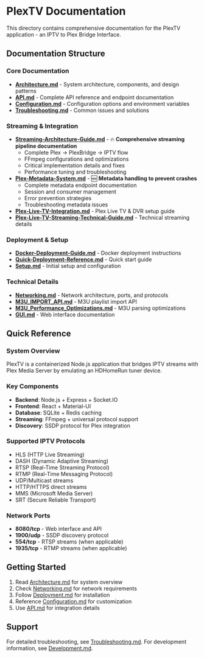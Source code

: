 # PlexTV Documentation

This directory contains comprehensive documentation for the PlexTV application - an IPTV to Plex Bridge Interface.

## Documentation Structure

### Core Documentation
- **[Architecture.md](Architecture.md)** - System architecture, components, and design patterns
- **[API.md](API.md)** - Complete API reference and endpoint documentation
- **[Configuration.md](Configuration.md)** - Configuration options and environment variables
- **[Troubleshooting.md](Troubleshooting.md)** - Common issues and solutions

### Streaming & Integration
- **[Streaming-Architecture-Guide.md](Streaming-Architecture-Guide.md)** - 🔥 **Comprehensive streaming pipeline documentation**
  - Complete Plex → PlexBridge → IPTV flow
  - FFmpeg configurations and optimizations
  - Critical implementation details and fixes
  - Performance tuning and troubleshooting
- **[Plex-Metadata-System.md](Plex-Metadata-System.md)** - 🆕 **Metadata handling to prevent crashes**
  - Complete metadata endpoint documentation
  - Session and consumer management
  - Error prevention strategies
  - Troubleshooting metadata issues
- **[Plex-Live-TV-Integration.md](Plex-Live-TV-Integration.md)** - Plex Live TV & DVR setup guide
- **[Plex-Live-TV-Streaming-Technical-Guide.md](Plex-Live-TV-Streaming-Technical-Guide.md)** - Technical streaming details

### Deployment & Setup
- **[Docker-Deployment-Guide.md](Docker-Deployment-Guide.md)** - Docker deployment instructions
- **[Quick-Deployment-Reference.md](Quick-Deployment-Reference.md)** - Quick start guide
- **[Setup.md](Setup.md)** - Initial setup and configuration

### Technical Details
- **[Networking.md](Networking.md)** - Network architecture, ports, and protocols
- **[M3U_IMPORT_API.md](M3U_IMPORT_API.md)** - M3U playlist import API
- **[M3U_Performance_Optimizations.md](M3U_Performance_Optimizations.md)** - M3U parsing optimizations
- **[GUI.md](GUI.md)** - Web interface documentation

## Quick Reference

### System Overview
PlexTV is a containerized Node.js application that bridges IPTV streams with Plex Media Server by emulating an HDHomeRun tuner device.

### Key Components
- **Backend**: Node.js + Express + Socket.IO
- **Frontend**: React + Material-UI
- **Database**: SQLite + Redis caching
- **Streaming**: FFmpeg + universal protocol support
- **Discovery**: SSDP protocol for Plex integration

### Supported IPTV Protocols
- HLS (HTTP Live Streaming)
- DASH (Dynamic Adaptive Streaming)
- RTSP (Real-Time Streaming Protocol)
- RTMP (Real-Time Messaging Protocol)
- UDP/Multicast streams
- HTTP/HTTPS direct streams
- MMS (Microsoft Media Server)
- SRT (Secure Reliable Transport)

### Network Ports
- **8080/tcp** - Web interface and API
- **1900/udp** - SSDP discovery protocol
- **554/tcp** - RTSP streams (when applicable)
- **1935/tcp** - RTMP streams (when applicable)

## Getting Started

1. Read [Architecture.md](Architecture.md) for system overview
2. Check [Networking.md](Networking.md) for network requirements
3. Follow [Deployment.md](Deployment.md) for installation
4. Reference [Configuration.md](Configuration.md) for customization
5. Use [API.md](API.md) for integration details

## Support

For detailed troubleshooting, see [Troubleshooting.md](Troubleshooting.md).
For development information, see [Development.md](Development.md).
